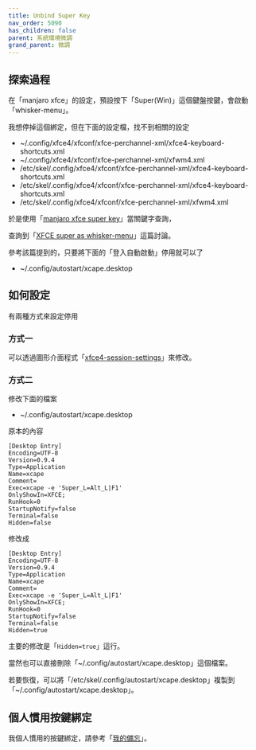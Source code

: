 ```yaml
---
title: Unbind Super Key
nav_order: 5090
has_children: false
parent: 系統環境微調
grand_parent: 微調
---
```



## 探索過程

在「manjaro xfce」的設定，預設按下「Super(Win)」這個鍵盤按鍵，會啟動「whisker-menu」。

我想停掉這個綁定，但在下面的設定檔，找不到相關的設定

* ~/.config/xfce4/xfconf/xfce-perchannel-xml/xfce4-keyboard-shortcuts.xml
* ~/.config/xfce4/xfconf/xfce-perchannel-xml/xfwm4.xml
* /etc/skel/.config/xfce4/xfconf/xfce-perchannel-xml/xfce4-keyboard-shortcuts.xml
* /etc/skel/.config/xfce4/xfconf/xfce-perchannel-xml/xfce4-keyboard-shortcuts.xml
* /etc/skel/.config/xfce4/xfconf/xfce-perchannel-xml/xfwm4.xml


於是使用「[manjaro xfce super key](https://www.google.com/search?q=manjaro+xfce+super+key)」當關鍵字查詢，

查詢到「[XFCE super as whisker-menu](https://forum.manjaro.org/t/xfce-super-as-whisker-menu/57382)」這篇討論。

參考該篇提到的，只要將下面的「登入自動啟動」停用就可以了

* ~/.config/autostart/xcape.desktop

## 如何設定

有兩種方式來設定停用

### 方式一

可以透過圖形介面程式「[xfce4-session-settings](https://docs.xfce.org/xfce/xfce4-session/preferences#application_autostart)」來修改。


### 方式二

修改下面的檔案

* ~/.config/autostart/xcape.desktop

原本的內容

```
[Desktop Entry]
Encoding=UTF-8
Version=0.9.4
Type=Application
Name=xcape
Comment=
Exec=xcape -e 'Super_L=Alt_L|F1'
OnlyShowIn=XFCE;
RunHook=0
StartupNotify=false
Terminal=false
Hidden=false
```

修改成

```
[Desktop Entry]
Encoding=UTF-8
Version=0.9.4
Type=Application
Name=xcape
Comment=
Exec=xcape -e 'Super_L=Alt_L|F1'
OnlyShowIn=XFCE;
RunHook=0
StartupNotify=false
Terminal=false
Hidden=true
```

主要的修改是「`Hidden=true`」這行。

當然也可以直接刪除「~/.config/autostart/xcape.desktop」這個檔案。

若要恢復，可以將「/etc/skel/.config/autostart/xcape.desktop」複製到「~/.config/autostart/xcape.desktop」。

## 個人慣用按鍵綁定

我個人慣用的按鍵綁定，請參考「[我的備忘](https://github.com/samwhelp/note-about-manjaro/blob/gh-pages/_demo/adjustment/de/xfce/spec-keybind.md)」。

